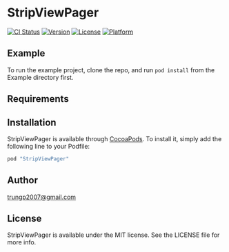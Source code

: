 # StripViewPager

[![CI Status](http://img.shields.io/travis/TrungP1/StripViewPager.svg?style=flat)](https://travis-ci.org/TrungP1/StripViewPager)
[![Version](https://img.shields.io/cocoapods/v/StripViewPager.svg?style=flat)](http://cocoapods.org/pods/StripViewPager)
[![License](https://img.shields.io/cocoapods/l/StripViewPager.svg?style=flat)](http://cocoapods.org/pods/StripViewPager)
[![Platform](https://img.shields.io/cocoapods/p/StripViewPager.svg?style=flat)](http://cocoapods.org/pods/StripViewPager)

## Example

To run the example project, clone the repo, and run `pod install` from the Example directory first.

## Requirements

## Installation

StripViewPager is available through [CocoaPods](http://cocoapods.org). To install
it, simply add the following line to your Podfile:

```ruby
pod "StripViewPager"
```

## Author

trungp2007@gmail.com

## License

StripViewPager is available under the MIT license. See the LICENSE file for more info.
